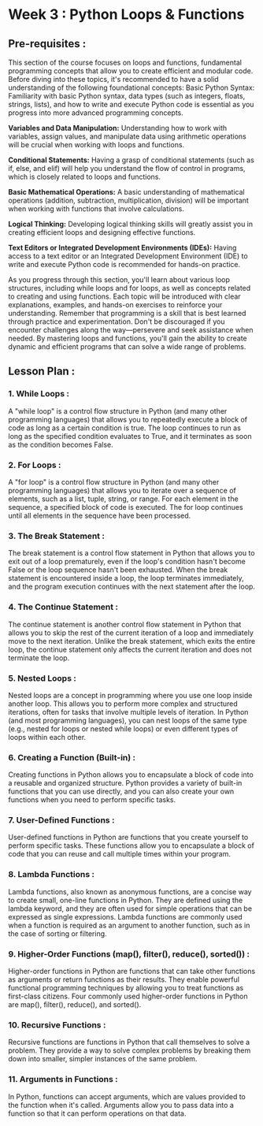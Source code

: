 # Week 3 : Python Loops & Functions

## Pre-requisites :

This section of the course focuses on loops and functions, fundamental programming concepts that allow you to create efficient and modular code. Before diving into these topics, it's recommended to have a solid understanding of the following foundational concepts:
Basic Python Syntax: Familiarity with basic Python syntax, data types (such as integers, floats, strings, lists), and how to write and execute Python code is essential as you progress into more advanced programming concepts.

**Variables and Data Manipulation:**
Understanding how to work with variables, assign values, and manipulate data using arithmetic operations will be crucial when working with loops and functions.

**Conditional Statements:**
Having a grasp of conditional statements (such as if, else, and elif) will help you understand the flow of control in programs, which is closely related to loops and functions.

**Basic Mathematical Operations:**
A basic understanding of mathematical operations (addition, subtraction, multiplication, division) will be important when working with functions that involve calculations.

**Logical Thinking:**
Developing logical thinking skills will greatly assist you in creating efficient loops and designing effective functions.

**Text Editors or Integrated Development Environments (IDEs):**
Having access to a text editor or an Integrated Development Environment (IDE) to write and execute Python code is recommended for hands-on practice.

As you progress through this section, you'll learn about various loop structures, including while loops and for loops, as well as concepts related to creating and using functions. Each topic will be introduced with clear explanations, examples, and hands-on exercises to reinforce your understanding.
Remember that programming is a skill that is best learned through practice and experimentation. Don't be discouraged if you encounter challenges along the way—persevere and seek assistance when needed. By mastering loops and functions, you'll gain the ability to create dynamic and efficient programs that can solve a wide range of problems.

## Lesson Plan :
### 1.	While Loops :
A "while loop" is a control flow structure in Python (and many other programming languages) that allows you to repeatedly execute a block of code as long as a certain condition is true. The loop continues to run as long as the specified condition evaluates to True, and it terminates as soon as the condition becomes False.

### 2.	For Loops :
A "for loop" is a control flow structure in Python (and many other programming languages) that allows you to iterate over a sequence of elements, such as a list, tuple, string, or range. For each element in the sequence, a specified block of code is executed. The for loop continues until all elements in the sequence have been processed.

### 3.	The Break Statement :
The break statement is a control flow statement in Python that allows you to exit out of a loop prematurely, even if the loop's condition hasn't become False or the loop sequence hasn't been exhausted. When the break statement is encountered inside a loop, the loop terminates immediately, and the program execution continues with the next statement after the loop.

### 4.	The Continue Statement :
The continue statement is another control flow statement in Python that allows you to skip the rest of the current iteration of a loop and immediately move to the next iteration. Unlike the break statement, which exits the entire loop, the continue statement only affects the current iteration and does not terminate the loop.

### 5.	Nested Loops :
Nested loops are a concept in programming where you use one loop inside another loop. This allows you to perform more complex and structured iterations, often for tasks that involve multiple levels of iteration. In Python (and most programming languages), you can nest loops of the same type (e.g., nested for loops or nested while loops) or even different types of loops within each other.

### 6.	Creating a Function (Built-in) :
Creating functions in Python allows you to encapsulate a block of code into a reusable and organized structure. Python provides a variety of built-in functions that you can use directly, and you can also create your own functions when you need to perform specific tasks.

### 7.	User-Defined Functions :
User-defined functions in Python are functions that you create yourself to perform specific tasks. These functions allow you to encapsulate a block of code that you can reuse and call multiple times within your program. 

### 8.	Lambda Functions :
Lambda functions, also known as anonymous functions, are a concise way to create small, one-line functions in Python. They are defined using the lambda keyword, and they are often used for simple operations that can be expressed as single expressions. Lambda functions are commonly used when a function is required as an argument to another function, such as in the case of sorting or filtering.

### 9.	Higher-Order Functions (map(), filter(), reduce(), sorted()) :
Higher-order functions in Python are functions that can take other functions as arguments or return functions as their results. They enable powerful functional programming techniques by allowing you to treat functions as first-class citizens. Four commonly used higher-order functions in Python are map(), filter(), reduce(), and sorted().

### 10.	Recursive Functions :
Recursive functions are functions in Python that call themselves to solve a problem. They provide a way to solve complex problems by breaking them down into smaller, simpler instances of the same problem. 

### 11.	Arguments in Functions : 
In Python, functions can accept arguments, which are values provided to the function when it's called. Arguments allow you to pass data into a function so that it can perform operations on that data.


